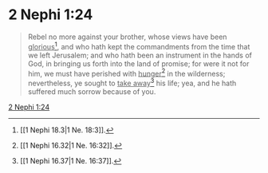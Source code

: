 # 2 Nephi 1:24

> Rebel no more against your brother, whose views have been <u>glorious</u>[^a], and who hath kept the commandments from the time that we left Jerusalem; and who hath been an instrument in the hands of God, in bringing us forth into the land of promise; for were it not for him, we must have perished with <u>hunger</u>[^b] in the wilderness; nevertheless, ye sought to <u>take away</u>[^c] his life; yea, and he hath suffered much sorrow because of you.

[2 Nephi 1:24](https://www.churchofjesuschrist.org/study/scriptures/bofm/2-ne/1?lang=eng&id=p24#p24)


[^a]: [[1 Nephi 18.3|1 Ne. 18:3]].  
[^b]: [[1 Nephi 16.32|1 Ne. 16:32]].  
[^c]: [[1 Nephi 16.37|1 Ne. 16:37]].  
